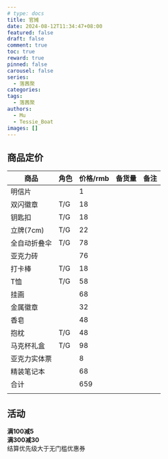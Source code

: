 ```yaml
---
# type: docs 
title: 官摊
date: 2024-08-12T11:34:47+08:00
featured: false
draft: false
comment: true
toc: true
reward: true
pinned: false
carousel: false
series:
  - 落茜聚
categories:
tags: 
  - 落茜聚
authors:
  - Mu
  - Tessie_Boat
images: []
--- 
```


## 商品定价

|商品|角色|价格/rmb|备货量|备注|
|-|-|-|-|-|
|明信片||1|||
|双闪徽章|T/G|18|||
|钥匙扣|T/G|18|||
|立牌(7cm)|T/G|22|||
|全自动折叠伞|T/G|78|||
|亚克力砖||76|||
|打卡棒|T/G|18|||
|T恤|T/G|58|||
|挂画||68|||
|金属徽章||32|||
|香皂||48|||
|抱枕|T/G|48|||
|马克杯礼盒|T/G|98|||
|亚克力实体票||8|||
|精装笔记本||68|||
|合计||659|||
||||||

## 活动

**满100减5**  
**满300减30**  
结算优先级大于无门槛优惠券  

